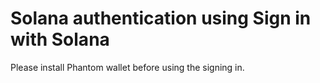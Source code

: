 # Solana authentication using Sign in with Solana

Please install Phantom wallet before using the signing in.

